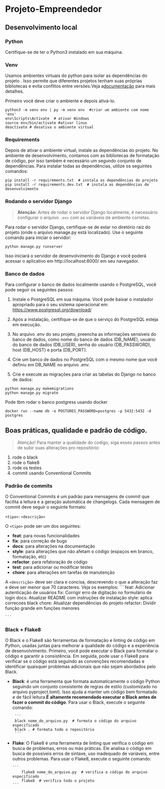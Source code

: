 # Projeto-Empreendedor


## Desenvolvimento local

### Python

Certifique-se de ter o Python3 instalado em sua máquina.

### Venv

Usamos ambientes virtuais do python para  isolar as dependências do projeto . Isso permite que diferentes projetos tenham suas próprias bibliotecas e evita conflitos entre versões.Veja a[documentação](https://packaging.python.org/en/latest/guides/installing-using-pip-and-virtual-environments/#creating-a-virtual-environment) para mais detalhes.  

Primeiro você deve criar o ambiente e depois ativá-lo.

```
python3 -m venv env | py -m venv env  #criar um ambiente com nome 'env'
env\Scripts\Activate  # ativar Windows
source env/bin/activate #ativar linux
deactivate # desativa o ambiente virtual
```
### Requirements

Depois de ativar o ambiente virtual, instale as dependências do projeto. No ambiente de desenvolvimento, contamos com as bibliotecas de formatação de código, por isso também é necessário um segundo conjunto de dependências. Para instalar todas as dependências, utilize os seguintes comandos:

```
pip install -r requirements.txt  # instala as dependências do projeto
pip install -r requirements.dev.txt  # instala as dependências de desenvolvimento

```

### Rodando o servidor Django

> **Atenção:** Antes de rodar o servidor Django localmente, é necessário configurar o arquivo `.env` com as variáveis de ambiente corretas.

Para rodar o servidor Django, certifique-se de estar no diretório raiz do projeto (onde o arquivo manage.py está localizado). Use o seguinte comando para iniciar o servidor:

```
python manage.py runserver
```

Isso iniciará o servidor de desenvolvimento do Django e você poderá acessar o aplicativo em http://localhost:8000/ em seu navegador.





### Banco de dados

Para configurar o banco de dados localmente usando o PostgreSQL, você pode seguir os seguintes passos:

1. Instale o PostgreSQL em sua máquina. Você pode baixar o instalador apropriado para o seu sistema operacional em: https://www.postgresql.org/download/

2. Após a instalação, certifique-se de que o serviço do PostgreSQL esteja em execução.

3. No arquivo .env do seu projeto, preencha as informações sensíveis do banco de dados, como nome do banco de dados (DB_NAME), usuário do banco de dados (DB_USER), senha do usuário (DB_PASSWORD), host (DB_HOST) e porta (DB_PORT).

4. Crie um banco de dados no PostgreSQL com o mesmo nome que você definiu em DB_NAME no arquivo .env.

5. Crie e execute as migrações para criar as tabelas do Django no banco de dados:
```
python manage.py makemigrations
python manage.py migrate

```


Pode tbm rodar o banco  postgress usando docker

```
docker run --name db -e POSTGRES_PASSWORD=postgres -p 5432:5432 -d postgres

```

## Boas práticas, qualidade e padrão de código.

> Atenção! Para manter a qualidade do codigo, siga esses passos antes de subir suas alterações pro repositório: 
1. rode o black
2. rode o flake8
3. rode os testes
4. commit usando Conventional Commits

### Padrão de commits
O Conventional Commits é um padrão para mensagens de commit que facilita a leitura e a geração automática de changelogs. Cada mensagem de commit deve seguir o seguinte formato:

`<tipo>`: `<descrição>`

O `<tipo>` pode ser um dos seguintes:

- **feat**: para novas funcionalidades
- **fix**: para correção de bugs
- **docs**: para alterações na documentação
- **style**: para alterações que não afetam o código (espaços em branco, formatação, etc)
- **refactor**: para refatoração de código
- **test**: para adicionar ou modificar testes
- **chore**: para alterações em tarefas de manutenção

A `<descrição>` deve ser clara e concisa, descrevendo o que a alteração faz e deve ser menor que 70 caracteres. Veja os exemplos:
    ```
    feat: Adicionar autenticação de usuários
    fix: Corrigir erro de digitação no formulário de login
    docs: Atualizar README com instruções de instalação
    style: aplica correcoes black
    chore: Atualizar dependências do projeto
    refactor: Dividir função grande em funções menores

    ```

### Black + Flake8

O Black e o Flake8 são ferramentas de formatação e linting de código em Python, usadas juntas para melhorar a qualidade do código e a experiência de desenvolvimento. Primeiro, você pode executar o Black para formatar o código e garantir a consistência. Em seguida, pode usar o Flake8 para verificar se o código está seguindo as convenções recomendadas e identificar quaisquer problemas adicionais que não sejam abordados pelo Black.

 - **Black**:  é uma ferramenta que formata automaticamente o código Python seguindo um conjunto consistente de regras de estilo (customizado no arquivo pyproject.toml). Isso ajuda a manter um código bem formatado e de fácil leitura.**É altamente recomendado executar o Black antes de fazer o commit do código**. Para usar o Black, execute o seguinte comando:

        ```
        black nome_do_arquivo.py  # formata o código do arquivo especificado
        black . # formata todo o repositório
        ```


  - **Flake**: O Flake8 é uma ferramenta de linting que verifica o código em busca de problemas, erros ou más práticas. Ele analisa o código em busca de possíveis erros de sintaxe, uso inadequado de variáveis, entre outros problemas. Para usar o Flake8, execute o seguinte comando:

        ```
            flake8 nome_do_arquivo.py  # verifica o código do arquivo especificado
            flake8  # verifica todo o projeto
        ```